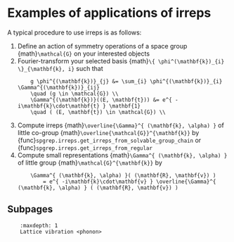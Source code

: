 # Examples of applications of irreps

A typical procedure to use irreps is as follows:

1. Define an action of symmetry operations of a space group {math}`\mathcal{G}` on your interested objects
2. Fourier-transform your selected basis {math}`\{ \phi^(\mathbf{k})_{i} \}_{\mathbf{k}, i}` such that
    ```{math}
        g \phi^{(\mathbf{k})}_{j} &= \sum_{i} \phi^{(\mathbf{k})}_{i} \Gamma^{(\mathbf{k})}_{ij} 
        \quad (g \in \mathcal{G}) \\
        \Gamma^{(\mathbf{k})}((E, \mathbf{t})) &= e^{ -i\mathbf{k}\cdot\mathbf{t} } \mathbf{1}
        \quad ( (E, \mathbf{t}) \in \mathcal{G}) \\
    ```
3. Compute irreps {math}`\overline{\Gamma}^{ (\mathbf{k}, \alpha) }` of little co-group {math}`\overline{\mathcal{G}}^{\mathbf{k}}` by {func}`spgrep.irreps.get_irreps_from_solvable_group_chain` or {func}`spgrep.irreps.get_irreps_from_regular`
4. Compute small representations {math}`\Gamma^{ (\mathbf{k}, \alpha) }` of little group {math}`\mathcal{G}^{\mathbf{k}}` by
    ```{math}
        \Gamma^{ (\mathbf{k}, \alpha) }( (\mathbf{R}, \mathbf{v}) )
            = e^{ -i\mathbf{k}\cdot\mathbf{v} } \overline{\Gamma}^{ (\mathbf{k}, \alpha) } ( (\mathbf{R}, \mathbf{v}) )
    ```

## Subpages

```{toctree}
    :maxdepth: 1
    Lattice vibration <phonon>
```
